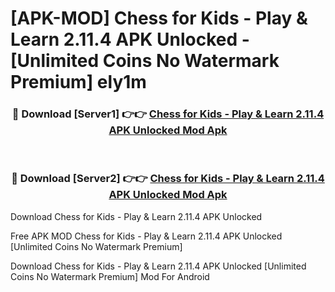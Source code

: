 # [APK-MOD] Chess for Kids - Play & Learn 2.11.4 APK Unlocked - [Unlimited Coins No Watermark Premium] ely1m



<div align="center">
<h3>🔴 Download [Server1] 👉👉 <a href="https://momento.my/?title=Chess_for_Kids_-_Play_&_Learn_2.11.4_APK_Unlocked">Chess for Kids - Play & Learn 2.11.4 APK Unlocked Mod Apk</a></h3><br>

<h3>🔴 Download [Server2] 👉👉 <a href="https://momento.my/?title=Chess_for_Kids_-_Play_&_Learn_2.11.4_APK_Unlocked">Chess for Kids - Play & Learn 2.11.4 APK Unlocked Mod Apk</a></h3>
</div>



Download Chess for Kids - Play & Learn 2.11.4 APK Unlocked 

Free APK MOD Chess for Kids - Play & Learn 2.11.4 APK Unlocked [Unlimited Coins No Watermark Premium]

Download Chess for Kids - Play & Learn 2.11.4 APK Unlocked [Unlimited Coins No Watermark Premium] Mod For Android
